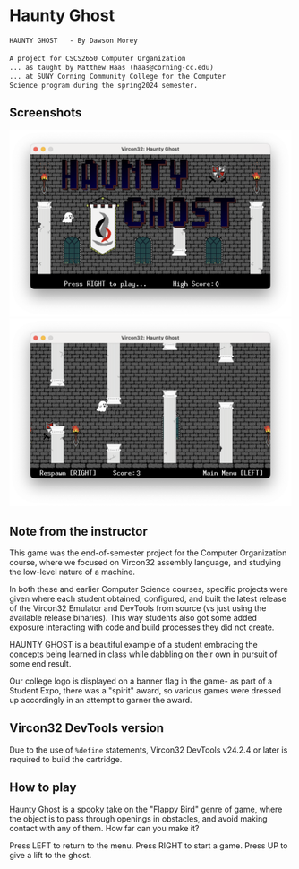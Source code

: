 # Haunty Ghost
    
    HAUNTY GHOST   - By Dawson Morey
    
    A project for CSCS2650 Computer Organization
    ... as taught by Matthew Haas (haas@corning-cc.edu)
    ... at SUNY Corning Community College for the Computer
    Science program during the spring2024 semester.

## Screenshots

![screenshot 1](screenshots/screenshot1.png)
![screenshot 2](screenshots/screenshot2.png)

## Note from the instructor

This game was  the end-of-semester project for  the Computer Organization
course, where we focused on  Vircon32 assembly language, and studying the
low-level nature of a machine.

In both  these and  earlier Computer  Science courses,  specific projects
were given where each student  obtained, configured, and built the latest
release of the Vircon32 Emulator and  DevTools from source (vs just using
the available  release binaries). This  way students also got  some added
exposure interacting with code and build processes they did not create.

HAUNTY GHOST is  a beautiful example of a student  embracing the concepts
being learned in class while dabbling on their own in pursuit of some end
result.

Our college logo is displayed on a banner  flag in the game- as part of a
Student Expo, there  was a "spirit" award, so various  games were dressed
up accordingly in an attempt to garner the award.

## Vircon32 DevTools version

Due  to the  use of  `%define` statements,  Vircon32 DevTools  v24.2.4 or
later is required to build the cartridge.

## How to play

Haunty Ghost is a  spooky take on the "Flappy Bird"  genre of game, where
the object  is to pass  through openings  in obstacles, and  avoid making
contact with any of them. How far can you make it?

Press LEFT to return to the menu.
Press RIGHT to start a game.
Press UP to give a lift to the ghost.
